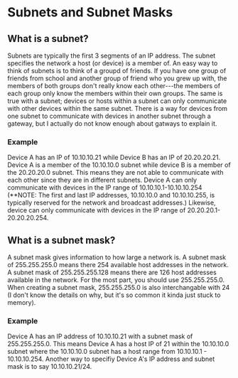 # Subnets and Subnet Masks

## What is a subnet?

Subnets are typically the first 3 segments of an IP address. The subnet specifies the network a host (or device) is a member of. 
An easy way to think of subnets is to think of a groupd of friends. If you have one group of friends from school and another 
group of friend who you grew up with, the members of both groups don't really know each other---the members of each group only 
know the members within their own groups. The same is true with a subnet; devices or hosts within a subnet can only communicate 
with other devices within the same subnet. There is a way for devices from one subnet to communicate with devices in another 
subnet through a gateway, but I actually do not know enough about gatways to explain it. 

### Example

Device A has an IP of 10.10.10.21 while Device B has an IP of 20.20.20.21. Device A is a member of the 10.10.10.0 subnet while 
device B is a member of the 20.20.20.0 subnet. This means they are not able to communicate with each other since they are in 
different subnets. Device A can only communicate with devices in the IP range of 10.10.10.1-10.10.10.254 (**NOTE: The first and
last IP addresses, 10.10.10.0 and 10.10.10.255, is typically reserved for the network and broadcast addresses.) Likewise, device
can only communicate with devices in the IP range of 20.20.20.1-20.20.20.254. 



## What is a subnet mask?

A subnet mask gives information to how large a network is. A subnet mask of 255.255.255.0 means there 254 available host
addresses in the network. A subnet mask of 255.255.255.128 means there are 126 host addresses available in the network. For the 
most part, you should use 255.255.255.0. When creating a subnet mask, 255.255.255.0 is also interchangable with 24 (I don't 
know the details on why, but it's so common it kinda just stuck to memory). 

### Example

Device A has an IP address of 10.10.10.21 with a subnet mask of 255.255.255.0. This means Device A has a host IP of 21 within
the 10.10.10.0 subnet where the 10.10.10.0 subnet has a host range from 10.10.10.1 - 10.10.10.254. Another way to specifiy
Device A's IP address and subnet mask is to say 10.10.10.21/24. 
